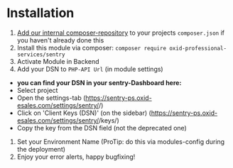 # Installation

1. [Add our internal composer-repository](https://oxid-esales.atlassian.net/wiki/spaces/PS/pages/546799759/Gitlab-Composer-Repository) to your projects `composer.json` if you haven't already done this
1. Install this module via composer: `composer require oxid-professional-services/sentry`
1. Activate Module in Backend
1. Add your DSN to `PHP-API Url` (in module settings)
  * **you can find your DSN in your sentry-Dashboard here:**
  * Select project
  * Open the settings-tab (https://sentry-ps.oxid-esales.com/settings/sentry/<project-name>/)
  * Click on 'Client Keys (DSN)' (on the sidebar) (https://sentry-ps.oxid-esales.com/settings/sentry/<project-name>/keys/)
  * Copy the key from the DSN field (not the deprecated one)
1. Set your Environment Name (ProTip: do this via modules-config during the deployment)
1. Enjoy your error alerts, happy bugfixing!

